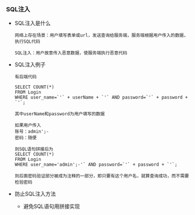 ### SQL注入

* SQL注入是什么

  ```mysql
  网络上存在场景：用户填写表单或url，发送查询给服务端，服务端根据用户传入的数据，执行SQL代码 
  
  SQL注入：用户故意传入恶意数据，使服务端执行恶意代码
  ```

* SQL注入例子

  ```mysql
  有后端代码
  
  SELECT COUNT(*)
  FROM Login
  WHERE user_name=`'` + userName + `'` AND password=`'` + password + `'`;
  
  其中userName和password为用户填写的数据
  
  如果用户传入
  账号：admin';-
  密码：随便
  
  则SQL语句拼接后为
  SELECT COUNT(*)
  FROM Login
  WHERE user_name='admin';-'` AND password=`'` + password + `'`;
  
  则后面密码验证部分被成为注释的一部分，即只要有这个用户名，就算查询成功，而不需要检验密码
  ```

* 防止SQL注入方法

  * 避免SQL语句用拼接实现